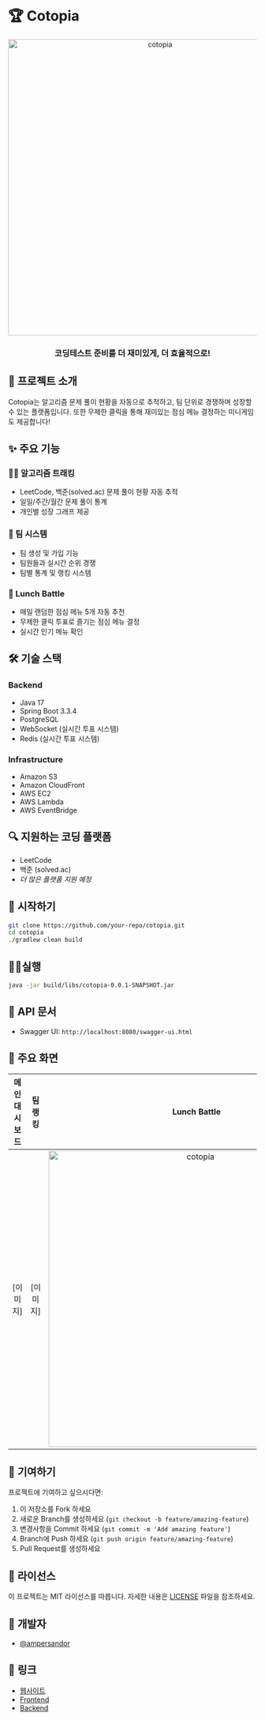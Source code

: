 # 🏆 Cotopia

<div align="center">
  <img src="https://github.com/user-attachments/assets/e08c58af-7ab1-4164-a711-7a51fdd5947a" alt="cotopia" width="600">
  <h3>코딩테스트 준비를 더 재미있게, 더 효율적으로!</h3>
</div>

## 🎯 프로젝트 소개
Cotopia는 알고리즘 문제 풀이 현황을 자동으로 추적하고, 팀 단위로 경쟁하며 성장할 수 있는 플랫폼입니다.
또한 무제한 클릭을 통해 재미있는 점심 메뉴 결정하는 미니게임도 제공합니다!

## ✨ 주요 기능
### 👨‍💻 알고리즘 트래킹
- LeetCode, 백준(solved.ac) 문제 풀이 현황 자동 추적
- 일일/주간/월간 문제 풀이 통계
- 개인별 성장 그래프 제공

### 🤝 팀 시스템
- 팀 생성 및 가입 기능
- 팀원들과 실시간 순위 경쟁
- 팀별 통계 및 랭킹 시스템

### 🍱 Lunch Battle
- 매일 랜덤한 점심 메뉴 5개 자동 추천
- 무제한 클릭 투표로 즐기는 점심 메뉴 결정
- 실시간 인기 메뉴 확인

## 🛠 기술 스택
### Backend
- Java 17
- Spring Boot 3.3.4
- PostgreSQL
- WebSocket (실시간 투표 시스템)
- Redis (실시간 투표 시스템)

### Infrastructure
- Amazon S3
- Amazon CloudFront
- AWS EC2
- AWS Lambda
- AWS EventBridge

## 🔍 지원하는 코딩 플랫폼
- LeetCode
- 백준 (solved.ac)
- *더 많은 플랫폼 지원 예정*

## 🚀 시작하기
```bash
git clone https://github.com/your-repo/cotopia.git
cd cotopia
./gradlew clean build
```

## 🏃‍♂️실행
```bash
java -jar build/libs/cotopia-0.0.1-SNAPSHOT.jar
```

## 📃 API 문서
- Swagger UI: `http://localhost:8080/swagger-ui.html`

## 🌟 주요 화면
| 메인 대시보드 | 팀 랭킹 | Lunch Battle |
|:---:|:---:|:---:|
|[이미지]|[이미지]|<img src="https://github.com/user-attachments/assets/e08c58af-7ab1-4164-a711-7a51fdd5947a" alt="cotopia" width="600">|

## 🤝 기여하기
프로젝트에 기여하고 싶으시다면:
1. 이 저장소를 Fork 하세요
2. 새로운 Branch를 생성하세요 (`git checkout -b feature/amazing-feature`)
3. 변경사항을 Commit 하세요 (`git commit -m 'Add amazing feature'`)
4. Branch에 Push 하세요 (`git push origin feature/amazing-feature`)
5. Pull Request를 생성하세요

## 📄 라이선스
이 프로젝트는 MIT 라이선스를 따릅니다. 자세한 내용은 [LICENSE](LICENSE) 파일을 참조하세요.

## 👥 개발자
- [@ampersandor](https://github.com/ampersandor)

## 🔗 링크
- [웹사이트](https://cotopia.dev)
- [Frontend](https://github.com/ampersandor/cotopia-frontend)
- [Backend](https://github.com/ampersandor/cotopia)